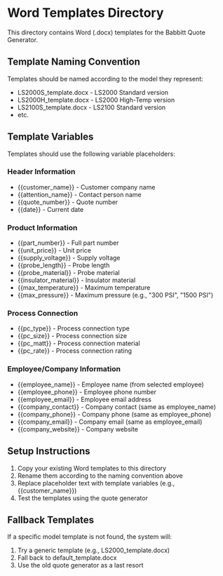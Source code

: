 # Word Templates Directory

This directory contains Word (.docx) templates for the Babbitt Quote Generator.

## Template Naming Convention

Templates should be named according to the model they represent:
- LS2000S_template.docx - LS2000 Standard version
- LS2000H_template.docx - LS2000 High-Temp version
- LS2100S_template.docx - LS2100 Standard version
- etc.

## Template Variables

Templates should use the following variable placeholders:

### Header Information
- {{customer_name}} - Customer company name
- {{attention_name}} - Contact person name
- {{quote_number}} - Quote number
- {{date}} - Current date

### Product Information
- {{part_number}} - Full part number
- {{unit_price}} - Unit price
- {{supply_voltage}} - Supply voltage
- {{probe_length}} - Probe length
- {{probe_material}} - Probe material
- {{insulator_material}} - Insulator material
- {{max_temperature}} - Maximum temperature
- {{max_pressure}} - Maximum pressure (e.g., "300 PSI", "1500 PSI")

### Process Connection
- {{pc_type}} - Process connection type
- {{pc_size}} - Process connection size
- {{pc_matt}} - Process connection material
- {{pc_rate}} - Process connection rating

### Employee/Company Information
- {{employee_name}} - Employee name (from selected employee)
- {{employee_phone}} - Employee phone number
- {{employee_email}} - Employee email address
- {{company_contact}} - Company contact (same as employee_name)
- {{company_phone}} - Company phone (same as employee_phone)
- {{company_email}} - Company email (same as employee_email)
- {{company_website}} - Company website

## Setup Instructions

1. Copy your existing Word templates to this directory
2. Rename them according to the naming convention above
3. Replace placeholder text with template variables (e.g., {{customer_name}})
4. Test the templates using the quote generator

## Fallback Templates

If a specific model template is not found, the system will:
1. Try a generic template (e.g., LS2000_template.docx)
2. Fall back to default_template.docx
3. Use the old quote generator as a last resort
